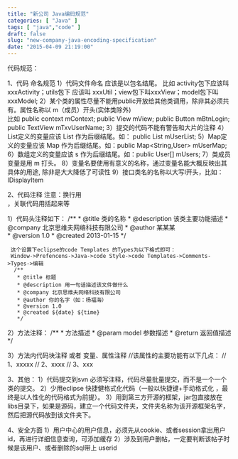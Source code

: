 ```yaml
---
title: "新公司 Java编码规范"
categories: [ "Java" ]
tags: [ "java","code" ]
draft: false
slug: "new-company-java-encoding-specification"
date: "2015-04-09 21:19:00"
---
```


代码规范：

1、代码 命名规范
  1）代码文件命名 应该是以包名结尾。 比如 activity包下应该叫 xxxActivity；utils包下 应该叫 xxxUtil；view包下叫xxxView；model包下叫 xxxModel;
  2）某个类的属性尽量不能用public开放给其他类调用，除非其必须共有。属性名称以 m（成员）开头(实体类除外)  
    比如 public context mContext; 
       public View mView; 
       public Button mBtnLogin;
       public TextView mTxvUserName;
    3）提交的代码不能有警告和大片的注释
    4）List定义的变量应该 List 作为后缀结尾。如： public List<User> mUserList;
  5）Map定义的变量应该 Map 作为后缀结尾。如：public Map<String,User> mUserMap;
  6）数组定义的变量应该 s 作为后缀结尾。如：public User[] mUsers;
  7）类成员变量是用 m 打头。
  8）变量名要使用有意义的名称，通过变量名能大概反映出其具体的用途, 除非是大大降低了可读性
  9）接口类名的名称以大写I开头，比如：IDisplayItem
  


<!--more-->


  
2、代码注释
  注意：换行用<br />，关联代码用<code></code>括起来等
  
  1）代码头注释如下：
    /**
     * @title 类的名称
     * @description 该类主要功能描述
     * @company 北京思维夫网络科技有限公司
     * @author 某某某  
     * @version 1.0
     * @created 2013-01-15 
     */
     
     这个设置下eclipse的code Templates 的Types为以下格式即可：
     Window->Prefencens->Java->code Style->code Templates->Comments->Types->编辑
      /**
       * @title 标题
       * @description 用一句话描述该文件做什么
       * @company 北京思维夫网络科技有限公司
       * @author 你的名字（如：杨福海）
       * @version 1.0
       * @created ${date} ${time}
       */
           
   2）方法注释：
     /**
     * 方法描述
     * @param model 参数描述
     * @return 返回值描述
     */
     
     
   3）方法内代码块注释 或者  变量、属性注释
      //该属性的主要功能有以下几点：
     //    1、xxxxx
     //    2、xxxx
     //    3、xxx
     

3、其他：
  1）代码提交到svn 必须写注释，代码尽量批量提交，而不是一个一个类的提交。
  2）少用eclipse 快捷健格式化代码（一般以快捷键+手动格式化 ，最终是以人性化的代码格式为前提）。
  3）用到第三方开源的框架，jar包直接放在libs目录下，如果是源码，建立一个代码文件夹，文件夹名称为该开源框架名字，然后把源代码放到该文件夹下。

4、安全方面
  1）用户中心的用户信息，必须先从cookie、或者session拿出用户id，再进行详细信息查询，可添加缓存
  2）涉及到用户删帖，一定要判断该帖子时候是该用户、或者删除的sql带上 userid
